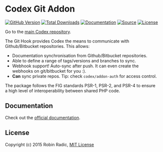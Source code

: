 Codex Git Addon
===============

[![GitHub Version](https://img.shields.io/github/tag/codex-project/addon-git.svg?style=flat-square&label=version)](http://badge.fury.io/gh/codex-project%2Faddon-git)
[![Total Downloads](https://img.shields.io/packagist/dt/codex/addon-git.svg?style=flat-square)](https://packagist.org/packages/codex/addon-git)
[![Documentation](https://img.shields.io/badge/goto-documentation-orange.svg?style=flat-square)](https://github.com/codex-project/addon-git)
[![Source](http://img.shields.io/badge/source-codex--addon--git-blue.svg?style=flat-square)](https://github.com/codex-project/addon-git)
[![License](http://img.shields.io/badge/license-MIT-brightgreen.svg?style=flat-square)](https://tldrlegal.com/license/mit-license)

Go to the [main Codex repository](https://github.com/codex-project/codex).


The Git Hook provides Codex the means to communicate with Github/Bitbucket repositories. This allows:

- Documentation synchronisation from Github/Bitbucket repositories.
- Able to define a range of tags/versions and branches to sync. 
- Webhook support! Auto-sync after push. It can even create the webhooks on git/bitbucket for you :).
- **Can** sync private repos. Tip: check `codex/addon-auth` for access control.
 

The package follows the FIG standards PSR-1, PSR-2, and PSR-4 to ensure a high level of interoperability between shared PHP code.


Documentation
-------------

Check out the [official documentation](http://codex-project.ninja).


License
-------
Copyright (c) 2015 Robin Radic, [MIT License](LICENSE.md)
